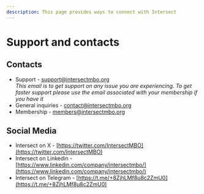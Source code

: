 ```yaml
---
description: This page provides ways to connect with Intersect
---
```


# Support and contacts

## Contacts <a href="#contacts" id="contacts"></a>

* Support - [support@intersectmbo.org](mailto:support@intersectmbo.org)\
  _This email is to get support on any issue you are experiencing. To get faster support please use the email associated with your membership if you have it_
* General inquiries - [contact@intersectmbo.org](mailto:contact@intersectmbo.org)
* Membership - [members@intersectmbo.org](mailto:members@intersectmbo.org)

## Social Media <a href="#social-media" id="social-media"></a>

* Intersect on X - [https://twitter.com/IntersectMBO](https://twitter.com/IntersectMBO)
* Intersect on Linkedin - [https://www.linkedin.com/company/intersectmbo/](https://www.linkedin.com/company/intersectmbo/)
* Intersect on Telegram - [https://t.me/+8ZjhLMf8u8c2ZmU0](https://t.me/+8ZjhLMf8u8c2ZmU0)

